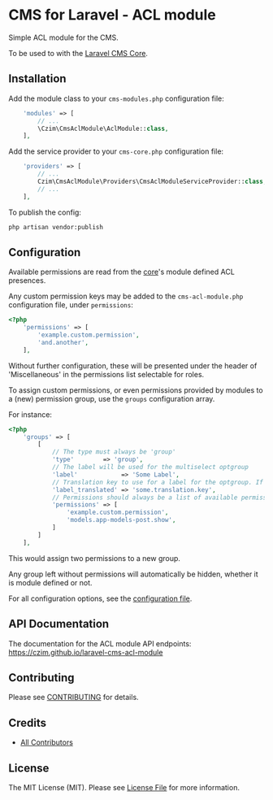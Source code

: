 # CMS for Laravel - ACL module

Simple ACL module for the CMS.

To be used to with the [Laravel CMS Core](https://github.com/czim/laravel-cms-core).


## Installation

Add the module class to your `cms-modules.php` configuration file:

``` php
    'modules' => [
        // ...
        \Czim\CmsAclModule\AclModule::class,
    ],
```

Add the service provider to your `cms-core.php` configuration file:

``` php
    'providers' => [
        // ...
        Czim\CmsAclModule\Providers\CmsAclModuleServiceProvider::class,
        // ...
    ],
```

To publish the config:

``` bash
php artisan vendor:publish
```


## Configuration

Available permissions are read from the [core](https://github.com/czim/laravel-cms-core)'s module defined ACL presences.
 
Any custom permission keys may be added to the `cms-acl-module.php` configuration file, under `permissions`:

```php
<?php
    'permissions' => [
        'example.custom.permission',
        'and.another',
    ],
```

Without further configuration, these will be presented under the header of 'Miscellaneous' in the permissions list selectable for roles.

To assign custom permissions, or even permissions provided by modules to a (new) permission group, use the `groups` configuration array.

For instance:

```php
<?php
    'groups' => [
        [
            // The type must always be 'group'
            'type'        => 'group',
            // The label will be used for the multiselect optgroup
            'label'            => 'Some Label',
            // Translation key to use for a label for the optgroup. If this is set, the label value is ignored. 
            'label_translated' => 'some.translation.key',
            // Permissions should always be a list of available permission slug strings
            'permissions' => [
                'example.custom.permission',
                'models.app-models-post.show',
            ]
        ]
    ],
```

This would assign two permissions to a new group.

Any group left without permissions will automatically be hidden, whether it is module defined or not.

For all configuration options, see the [configuration file](config/cms-acl-module.php).


## API Documentation

The documentation for the ACL module API endpoints: 
https://czim.github.io/laravel-cms-acl-module


## Contributing

Please see [CONTRIBUTING](CONTRIBUTING.md) for details.


## Credits

- [All Contributors][link-contributors]

## License

The MIT License (MIT). Please see [License File](LICENSE.md) for more information.

[link-contributors]: ../../contributors
